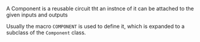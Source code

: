 A Component is a reusable circuit tht an instnce of it can be attached to the given inputs and outputs


Usually the macro `COMPONENT`  is used to define it,
which is expanded to a subclass of the `Component` class.

